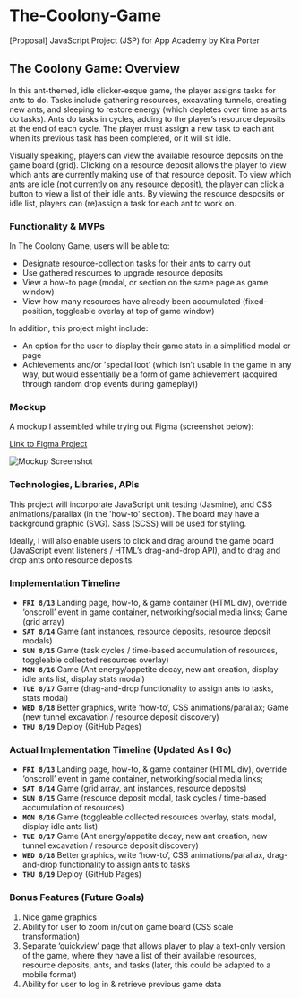 # The-Coolony-Game
[Proposal] JavaScript Project (JSP) for App Academy by Kira Porter

## The Coolony Game: Overview
In this ant-themed, idle clicker-esque game, the player assigns tasks for ants to do. Tasks include gathering resources, excavating tunnels, creating new ants, and sleeping to restore energy (which depletes over time as ants do tasks).
Ants do tasks in cycles, adding to the player’s resource deposits at the end of each cycle. The player must assign a new task to each ant when its previous task has been completed, or it will sit idle. 

Visually speaking, players can view the available resource deposits on the game board (grid). Clicking on a resource deposit allows the player to view which ants are currently making use of that resource deposit. To view which ants are idle (not currently on any resource deposit), the player can click a button to view a list of their idle ants. By viewing the resource desposits or idle list, players can (re)assign a task for each ant to work on.

### Functionality & MVPs
In The Coolony Game, users will be able to:
- Designate resource-collection tasks for their ants to carry out
- Use gathered resources to upgrade resource deposits
- View a how-to page (modal, or section on the same page as game window)
- View how many resources have already been accumulated (fixed-position, toggleable overlay at top of game window)
 
In addition, this project might include:
- An option for the user to display their game stats in a simplified modal or page
- Achievements and/or 'special loot’ (which isn’t usable in the game in any way, but would essentially be a form of game achievement (acquired through random drop events during gameplay))

### Mockup
A mockup I assembled while trying out Figma (screenshot below):

[Link to Figma Project](https://www.figma.com/file/GwP3HkK7CZiAaqMuvK4iTA/Untitled?node-id=0%3A1 "View Prototype on Figma Website")

![Mockup Screenshot](https://cdn.discordapp.com/attachments/865227670039560212/875478177819025418/Coolony_Prototype.png "Screenshot of the Figma Mockup")

### Technologies, Libraries, APIs
This project will incorporate JavaScript unit testing (Jasmine), and CSS animations/parallax (in the 'how-to' section). The board may have a background graphic (SVG). Sass (SCSS) will be used for styling.

Ideally, I will also enable users to click and drag around the game board (JavaScript event listeners / HTML’s drag-and-drop API), and to drag and drop ants onto resource deposits.

### Implementation Timeline
- **`FRI 8/13`** Landing page, how-to, & game container (HTML div), override ‘onscroll’ event in game container, networking/social media links; Game (grid array)
- **`SAT 8/14`** Game (ant instances, resource deposits, resource deposit modals)
- **`SUN 8/15`** Game (task cycles / time-based accumulation of resources, toggleable collected resources overlay)
- **`MON 8/16`** Game (Ant energy/appetite decay, new ant creation, display idle ants list, display stats modal)
- **`TUE 8/17`** Game (drag-and-drop functionality to assign ants to tasks, stats modal)
- **`WED 8/18`** Better graphics, write ‘how-to’, CSS animations/parallax; Game (new tunnel excavation / resource deposit discovery)
- **`THU 8/19`** Deploy (GitHub Pages)

### Actual Implementation Timeline (Updated As I Go)
- **`FRI 8/13`** Landing page, how-to, & game container (HTML div), override ‘onscroll’ event in game container, networking/social media links; 
- **`SAT 8/14`** Game (grid array, ant instances, resource deposits)
- **`SUN 8/15`** Game (resource deposit modal, task cycles / time-based accumulation of resources)
- **`MON 8/16`** Game (toggleable collected resources overlay, stats modal, display idle ants list)
- **`TUE 8/17`** Game (Ant energy/appetite decay, new ant creation, new tunnel excavation / resource deposit discovery)
- **`WED 8/18`** Better graphics, write ‘how-to’, CSS animations/parallax, drag-and-drop functionality to assign ants to tasks
- **`THU 8/19`** Deploy (GitHub Pages)

### Bonus Features (Future Goals)
1. Nice game graphics
1. Ability for user to zoom in/out on game board (CSS scale transformation)
1. Separate ‘quickview’ page that allows player to play a text-only version of the game, where they have a list of their available resources, resource deposits, ants, and tasks (later, this could be adapted to a mobile format)
1. Ability for user to log in & retrieve previous game data
